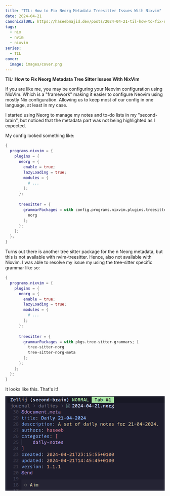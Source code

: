 ```yaml
---
title: "TIL: How to Fix Neorg Metadata Treesitter Issues With Nixvim"
date: 2024-04-21
canonicalURL: https://haseebmajid.dev/posts/2024-04-21-til-how-to-fix-neorg-metadata-treesitter-issues-with-nixvim
tags:
  - nix
  - nvim
  - nixvim
series:
  - TIL
cover:
  image: images/cover.png
---
```


**TIL: How to Fix Neorg Metadata Tree Sitter Issues With NixVim**

If you are like me, you may be configuring your Neovim configuration using NixVim. Which is a "framework" making it
easier to configure Neovim using mostly Nix configuration. Allowing us to keep most of our config in one language,
at least in my case.

I started using Neorg to manage my notes and to-do lists in my "second-brain", but noticed that the metadata part
was not being highlighted as I expected.

My config looked something like:

```nix
{
  programs.nixvim = {
    plugins = {
      neorg = {
        enable = true;
        lazyLoading = true;
        modules = {
          # ...
        };
      };

      treesitter = {
        grammarPackages = with config.programs.nixvim.plugins.treesitter.package.builtGrammars; [
          norg
        ];
      };
    };
  };
}
```

Turns out there is another tree sitter package for the n
Neorg metadata, but this is not available with nvim-treesitter.
Hence, also not available with Nixvim. I was able to resolve my issue my using the tree-sitter specific grammar like so:

```nix {hl_lines="13-16"}
{
  programs.nixvim = {
    plugins = {
      neorg = {
        enable = true;
        lazyLoading = true;
        modules = {
          # ...
        };
      };

      treesitter = {
        grammarPackages = with pkgs.tree-sitter-grammars; [
          tree-sitter-norg
          tree-sitter-norg-meta
        ];
      };
    };
  };
}
```

It looks like this. That's it!

![Neorg Metadata](images/neorg-metadata.png)
